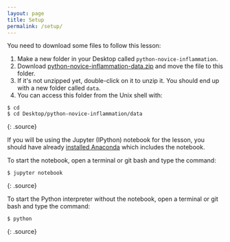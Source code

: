 ```yaml
---
layout: page
title: Setup
permalink: /setup/
---
```


You need to download some files to follow this lesson:

1. Make a new folder in your Desktop called `python-novice-inflammation`.
2. Download [python-novice-inflammation-data.zip](./python-novice-inflammation-data.zip) and move the file to this folder.
3. If it's not unzipped yet, double-click on it to unzip it. You should end up with a new folder called `data`.
4. You can access this folder from the Unix shell with:

~~~
$ cd
$ cd Desktop/python-novice-inflammation/data
~~~
{: .source}

If you will be using the Jupyter (IPython) notebook for the lesson,
you should have already
[installed Anaconda](http://swcarpentry.github.io/workshop-template/#setup)
which includes the notebook.

To start the notebook, open a terminal or git bash and type the command:

~~~
$ jupyter notebook
~~~
{: .source}

To start the Python interpreter without the notebook, open a terminal or git bash and type the command:

~~~
$ python
~~~
{: .source}
